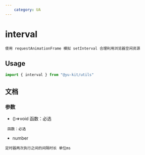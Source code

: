```yaml
---
    category: UA
---
```


# interval
    使用 requestAnimationFrame 模拟 setInterval 合理利用浏览器空闲资源

## Usage

``` ts
import { interval } from "@yu-kit/utils"
 ```
## 文档

### 参数
- ()=>void 函数：必选
```
 函数：必选
```
- number  
 
```
定时器两次执行之间的间隔时长 单位ms   
```
